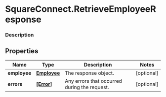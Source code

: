 # SquareConnect.RetrieveEmployeeResponse

### Description



## Properties
Name | Type | Description | Notes
------------ | ------------- | ------------- | -------------
**employee** | [**Employee**](Employee.md) | The response object. | [optional] 
**errors** | [**[Error]**](Error.md) | Any errors that occurred during the request. | [optional] 



